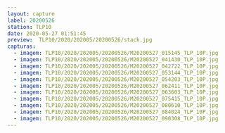 ```yaml
---
layout: capture
label: 20200526
station: TLP10
date: 2020-05-27 01:51:45
preview:  TLP10/2020/202005/20200526/stack.jpg
capturas:
  - imagem: TLP10/2020/202005/20200526/M20200527_015145_TLP_10P.jpg
  - imagem: TLP10/2020/202005/20200526/M20200527_041430_TLP_10P.jpg
  - imagem: TLP10/2020/202005/20200526/M20200527_042722_TLP_10P.jpg
  - imagem: TLP10/2020/202005/20200526/M20200527_053144_TLP_10P.jpg
  - imagem: TLP10/2020/202005/20200526/M20200527_054203_TLP_10P.jpg
  - imagem: TLP10/2020/202005/20200526/M20200527_062411_TLP_10P.jpg
  - imagem: TLP10/2020/202005/20200526/M20200527_063603_TLP_10P.jpg
  - imagem: TLP10/2020/202005/20200526/M20200527_075415_TLP_10P.jpg
  - imagem: TLP10/2020/202005/20200526/M20200527_080610_TLP_10P.jpg
  - imagem: TLP10/2020/202005/20200526/M20200527_084024_TLP_10P.jpg
  - imagem: TLP10/2020/202005/20200526/M20200527_090308_TLP_10P.jpg
---
```

